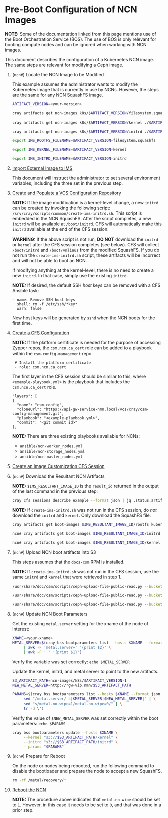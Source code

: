 # Pre-Boot Configuration of NCN Images

**NOTE:** Some of the documentation linked from this page mentions use of the Boot Orchestration Service (BOS). The use of BOS
is only relevant for booting compute nodes and can be ignored when working with NCN images.

This document describes the configuration of a Kubernetes NCN image. The same steps are relevant for modifying
a Ceph image.

1. (`ncn#`) Locate the NCN Image to be Modified

    This example assumes the administrator wants to modify the Kubernetes image that is currently in use by NCNs. However, the steps are the same for any NCN SquashFS image.

    ```bash
    ARTIFACT_VERSION=<your-version>

    cray artifacts get ncn-images k8s/$ARTIFACT_VERSION/filesystem.squashfs ./$ARTIFACT_VERSION-filesystem.squashfs

    cray artifacts get ncn-images k8s/$ARTIFACT_VERSION/kernel ./$ARTIFACT_VERSION-kernel

    cray artifacts get ncn-images k8s/$ARTIFACT_VERSION/initrd ./$ARTIFACT_VERSION-initrd

    export IMS_ROOTFS_FILENAME=$ARTIFACT_VERSION-filesystem.squashfs

    export IMS_KERNEL_FILENAME=$ARTIFACT_VERSION-kernel

    export IMS_INITRD_FILENAME=$ARTIFACT_VERSION-initrd
    ```

1. [Import External Image to IMS](../image_management/Import_External_Image_to_IMS.md)

    This document will instruct the administrator to set several environment variables, including the three set in
    the previous step.

1. [Create and Populate a VCS Configuration Repository](Create_and_Populate_a_VCS_Configuration_Repository.md)

   **NOTE:** If the image modification is a kernel-level change, a new `initrd` can be created by invoking
   the following script: `/srv/cray/scripts/common/create-ims-initrd.sh`. This script is embedded in the
   NCN SquashFS. After the script completes, a new `initrd` will be available at `/boot/initrd`. CFS will
   automatically make this `initrd` available at the end of the CFS session.

   **WARNING:** If the above script is not run, **DO NOT** download the `initrd` or `kernel` after the
   CFS session completes (see below). CFS will collect `/boot/initrd` and `/boot/vmlinuz` from the modified
   SquashFS. If you do not run the `create-ims-initrd.sh` script, these artifacts will be incorrect and
   will not be able to boot an NCN.

   If modifying anything at the kernel-level, there is no need to create a new `initrd`. In
   that case, simply use the existing `initrd`.

   **NOTE:** If desired, the default SSH *host* keys can be removed with a CFS Ansible task:

   ```console
   - name: Remove SSH host keys
     shell: rm -f /etc/ssh/*key*
     warn: false
   ```

   New host keys will be generated by `sshd` when the NCN boots for the first time.

1. [Create a CFS Configuration](Create_a_CFS_Configuration.md)

   **NOTE:** If the platform certificate is needed for the purpose of accessing Zypper repos,
   the `csm.ncn.ca_cert` role can be added to a playbook within the `csm-config-management` repo.

   ```console
    # Install the platform certificate
    - role: csm.ncn.ca_cert
   ```

   The first layer in the CFS session should be similar to this, where `<example-playbook.yml>` is the playbook
   that includes the `csm.ncn.ca_cert` role.

   ```console
   "layers": [
   {
     "name": "csm-config",
     "cloneUrl": "https://api-gw-service-nmn.local/vcs/cray/csm-config-management.git",
     "playbook": "<example-playbook.yml>",
     "commit": "<git commit id>"
   },
   ```

   **NOTE:** There are three existing playbooks available for NCNs:
   - `ansible/ncn-worker_nodes.yml`
   - `ansible/ncn-storage_nodes.yml`
   - `ansible/ncn-master_nodes.yml`

1. [Create an Image Customization CFS Session](Create_an_Image_Customization_CFS_Session.md)

1. (`ncn#`) Download the Resultant NCN Artifacts

    **NOTE:** `$IMS_RESULTANT_IMAGE_ID` is the `result_id` returned in the output of the last command
    in the previous step:

    ```bash
    cray cfs sessions describe example --format json | jq .status.artifacts
    ```

    **NOTE:** If `create-ims-initrd.sh` was not run in the CFS session, do *not* download the `initrd` and `kernel`. Only download the SquashFS file.

    ```bash
    cray artifacts get boot-images $IMS_RESULTANT_IMAGE_ID/rootfs kubernetes-$ARTIFACT_VERSION-1.squashfs

    ncn# cray artifacts get boot-images $IMS_RESULTANT_IMAGE_ID/initrd initrd.img-$ARTIFACT_VERSION-1.xz

    ncn# cray artifacts get boot-images $IMS_RESULTANT_IMAGE_ID/kernel 5.3.18-150300.59.43-default-$ARTIFACT_VERSION-1.kernel
    ```

1. (`ncn#`) Upload NCN boot artifacts into S3

    This steps assumes that the `docs-csm` RPM is installed.

    **NOTE:** If `create-ims-initrd.sh` was not run in the CFS session, use the same `initrd` and `kernel` that were retrieved in step 1.

    ```bash
    /usr/share/doc/csm/scripts/ceph-upload-file-public-read.py --bucket-name ncn-images --key-name "k8s/$ARTIFACT_VERSION-1/filesystem.squashfs" --file-name kubernetes-$ARTIFACT_VERSION-1.squashfs

    /usr/share/doc/csm/scripts/ceph-upload-file-public-read.py --bucket-name ncn-images --key-name "k8s/$ARTIFACT_VERSION-1/initrd" --file-name initrd.img-$ARTIFACT_VERSION-1.xz

    /usr/share/doc/csm/scripts/ceph-upload-file-public-read.py --bucket-name ncn-images --key-name "k8s/$ARTIFACT_VERSION-1/kernel" --file-name $ARTIFACT_VERSION-1.kernel
    ```

1. (`ncn#`) Update NCN Boot Parameters

    Get the existing `metal.server` setting for the xname of the node of interest:

    ```bash
    XNAME=<your-xname>
    METAL_SERVER=$(cray bss bootparameters list --hosts $XNAME --format json | jq '.[] |."params"' \
         | awk -F 'metal.server=' '{print $2}' \
         | awk -F ' ' '{print $1}')
    ```

    Verify the variable was set correctly: `echo $METAL_SERVER`

    Update the kernel, initrd, and metal server to point to the new artifacts.

    ```bash
    S3_ARTIFACT_PATH=ncn-images/k8s/$ARTIFACT_VERSION-1
    NEW_METAL_SERVER=http://rgw-vip.nmn/$S3_ARTIFACT_PATH

    PARAMS=$(cray bss bootparameters list --hosts $XNAME --format json | jq '.[] |."params"' | \
         sed "/metal.server/ s|$METAL_SERVER|$NEW_METAL_SERVER|" | \
         sed "s/metal.no-wipe=1/metal.no-wipe=0/" | \
         tr -d \")
    ```

    Verify the value of `$NEW_METAL_SERVER` was set correctly within the boot parameters: `echo $PARAMS`

    ```bash
    cray bss bootparameters update --hosts $XNAME \
         --kernel "s3://$S3_ARTIFACT_PATH/kernel" \
         --initrd "s3://$S3_ARTIFACT_PATH/initrd" \
         --params "$PARAMS"
    ```

1. (`ncn#`) Prepare for Reboot

   On the node or nodes being rebooted, run the following command to disable the bootloader and prepare the
   node to accept a new SquashFS.

   ```bash
   rm -rf /metal/recovery/*
   ```

1. [Reboot the NCN](../node_management/Reboot_NCNs.md)

   **NOTE:** The procedure above indicates that `metal.no-wipe` should be set to `1`. However, in this case
   it needs to be set to `0`, and that was done in a prior step.
